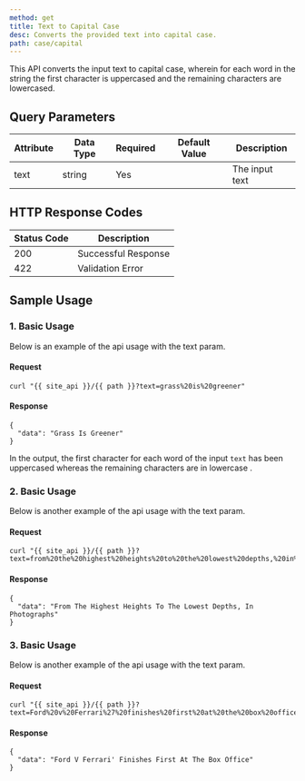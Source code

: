 ```yaml
---
method: get
title: Text to Capital Case
desc: Converts the provided text into capital case.
path: case/capital
---
```


This API converts the input text to capital case, wherein for each word in the string the first character is uppercased and the remaining characters are lowercased.

## Query Parameters

| Attribute | Data Type | Required | Default Value |Description |
| ----------- | ----------- | -----------  | ----------- | ----------- |
| text | string | Yes | | The input text  |

## HTTP Response Codes

| Status Code | Description |
| ----------- | ----------- |
| 200 | Successful Response |
| 422 | Validation Error |

## Sample Usage

### 1. Basic Usage

Below is an example of the api usage with the text param. 

#### Request

```
curl "{{ site_api }}/{{ path }}?text=grass%20is%20greener"
```

#### Response

```
{
  "data": "Grass Is Greener"
}
```

In the output, the first character for each word of the input `text` has been uppercased whereas the remaining characters are in lowercase .

### 2. Basic Usage

Below is another example of the api usage with the text param. 

#### Request

```
curl "{{ site_api }}/{{ path }}?text=from%20the%20highest%20heights%20to%20the%20lowest%20depths,%20in%20photographs"
```

#### Response

```
{
  "data": "From The Highest Heights To The Lowest Depths, In Photographs"
}
```

### 3. Basic Usage

Below is another example of the api usage with the text param. 

#### Request

```
curl "{{ site_api }}/{{ path }}?text=Ford%20v%20Ferrari%27%20finishes%20first%20at%20the%20box%20office"

```

#### Response

```
{
  "data": "Ford V Ferrari' Finishes First At The Box Office"
}
```
